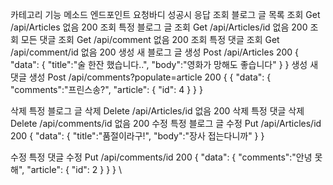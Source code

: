 카테고리	기능	      메소드 	엔드포인트 	                   요청바디 	                 성공시 응답
조회	블로그 글 목록 조회	Get	/api/Articles	  없음      	                                200
조회	특정 블로그 글 조회	Get	/api/Articles/id  없음	                                        200
조회	모든 댓글 조회	   Get	/api/comment	 없음	                                       200
조회	특정 댓글 조회	   Get	/api/comment/id	 없음 	                                       200
생성	새 블로그 글 생성  Post	/api/Articles	                                              200
                                                        {
                                                        "data": {
                                                        "title":"술 한잔 했습니다..",
                                                        "body":"영화가 망해도 좋습니다"
                                                         }
                                                         }
생성	새 댓글 생성  Post /api/comments?populate=article                                   200                                       	                                                        {
                                                        {
                                                        "data": {
                                                        "comments":"프린스송?",
                                                        "article": {
                                                        "id": 4
                                                        }
                                                        }
                                                        }

삭제	특정 블로그 글 삭제	Delete	/api/Articles/id 없음                                        200
삭제	특정 댓글 삭제	Delete	/api/comments/id	없음	                                    200
수정	특정 블로그 글 수정	Put	/api/Articles/id	                                            200
                                                        {
                                                        "data": {
                                                        "title":"품절이라구!",
                                                        "body":"장사 접는다니까"
                                                        }
                                                        }

수정	특정 댓글 수정	Put	/api/comments/id	                                               200
                                                        {
                                                        "data": {
                                                        "comments":"안녕 못해",
                                                        "article": {
                                                        "id": 2
                                                        }
                                                        }
                                                        }
\